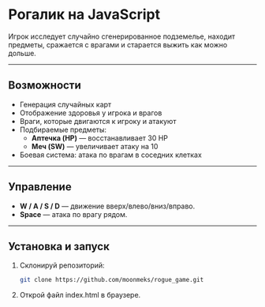 # Рогалик на JavaScript
 
Игрок исследует случайно сгенерированное подземелье, находит предметы, сражается с врагами и старается выжить как можно дольше.

---

## Возможности
- Генерация случайных карт
- Отображение здоровья у игрока и врагов
- Враги, которые двигаются к игроку и атакуют
- Подбираемые предметы:
  -  **Аптечка (HP)** — восстанавливает 30 HP
  -  **Меч (SW)** — увеличивает атаку на 10
- Боевая система: атака по врагам в соседних клетках

---

## Управление
- **W / A / S / D** — движение вверх/влево/вниз/вправо.
- **Space** — атака по врагу рядом.

---

## Установка и запуск
1. Склонируй репозиторий:
   ```bash
   git clone https://github.com/moonmeks/rogue_game.git
   
2. Открой файл index.html в браузере.



